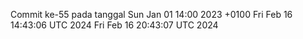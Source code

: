 Commit ke-55 pada tanggal Sun Jan 01 14:00 2023 +0100
Fri Feb 16 14:43:06 UTC 2024
Fri Feb 16 20:43:07 UTC 2024
